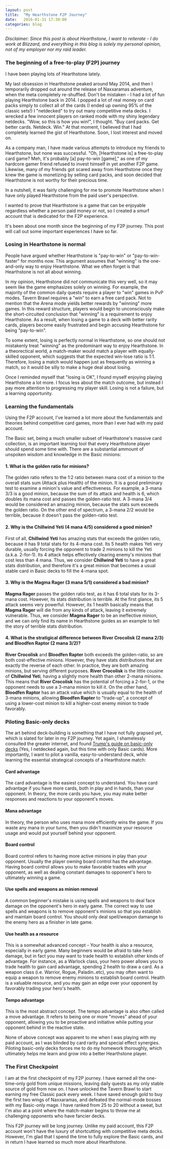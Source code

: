 ```yaml
---
layout: post
title:  "My Hearthstone F2P Journey"
date:   2016-01-31 17:30:00
categories: blog
---
```

*Disclaimer: Since this post is about Hearthstone, I want to reiterate - I do work at Blizzard, and everything in this blog is solely my personal opinion, not of my employer nor my raid leader.*

### The beginning of a free-to-play (F2P) journey
I have been playing lots of Hearthstone lately.

My last obsession in Hearthstone peaked around May 2014, and then I temporarily dropped out around the release of Naxxaramas adventure, when the meta completely re-shuffled. Don't be mistaken - I had a lot of fun playing Hearthstone back in 2014. I popped a lot of real money on card packs simply to collect all of the cards (I ended up owning 95% of the classic sets!) I "netdecked" to try out many competitive meta decks. I wrecked a few innocent players on ranked mode with my shiny legendary netdecks. "Wow, so this is how you win!", I thought. "Buy card packs. Get better cards. Netdeck. Win." At that moment, I believed that I had completely learned the gist of Hearthstone. Soon, I lost interest and moved on.

As a company man, I have made various attempts to introduce my friends to Hearthstone, but none was successful. "Oh, [Hearthstone is] a free-to-play card game? Meh, it's probably [a] pay-to-win [game]," as one of my hardcore gamer friend refused to invest himself in yet another F2P game. Likewise, many of my friends got scared away from Hearthstone once they knew the game is monetizing by selling card packs, and soon decided that Hearthstone is not worthy for their precious time.

In a nutshell, it was fairly challenging for me to promote Hearthstone when I have only played Hearthstone from the paid user's perspective.

I wanted to prove that Hearthstone is a game that can be enjoyable regardless whether a person paid money or not, so I created a smurf account that is dedicated for the F2P experience.

It's been about one month since the beginning of my F2P journey. This post will call out some important experiences I have so far.

### Losing in Hearthstone is normal
People have argued whether Hearthstone is "pay-to-win" or "pay-to-win-faster" for months now. This argument assumes that "winning" is the one-and-only way to enjoy Hearthstone. What we often forget is that Hearthstone is not all about winning.

In my opinion, Hearthstone did *not* communicate this very well, so it may seem like the game emphasizes solely on winning. For example, the majority of the common daily quests require a player to "win" games in PvP modes. Tavern Brawl requires a "win" to earn a free card pack. Not to mention that the Arena mode yields better rewards by "winning" more games. In this reward structure, players would begin to unconsciously make the short-circuited conclusion that "winning" is a requirement to enjoy Hearthstone. As a result, when losing a game to a deck with better rarity cards, players become easily frustrated and begin accusing Hearthstone for being "pay-to-win".

To some extent, losing is perfectly normal in Hearthstone, so one should not mistakenly treat "winning" as the predominant way to enjoy Hearthstone. In a theorectical world, a match-maker would match a player with equally-skilled opponent, which suggests that the expected win-lose ratio is 1:1. Therefore, losing a match would happen just as frequently as winning a match, so it would be silly to make a huge deal about losing.

Once I reminded myself that "losing is OK", I found myself enjoying playing Hearthstone a lot more. I focus less about the match outcome, but instead I pay more attention to progressing my player skill. Losing is not a failure, but a learning opportunity.

### Learning the fundamentals
Using the F2P account, I've learned a lot more about the fundamentals and theories behind competitive card games, more than I ever had with my paid account. 

The Basic set, being a much smaller subset of Hearthstone's massive card collection, is an important learning tool that every Hearthstone player should spend some time with. There are a substantial ammount of unspoken wisdom and knowledge in the Basic minions:

#### 1. What is the golden ratio for minions?
The golden ratio refers to the 1:2 ratio between mana cost of a minion to the overall stats sum (Attack plus Health) of the minion. It is a good preliminary test to examine a minion's value and effectiveness. For example, a 3-mana 3/3 is a good minion, because the sum of its attack and health is 6, which doubles its mana cost and passes the golden-ratio test. A 3-mana 3/4 would be considered an amazing minion, because the stats sum exceeds the golden ratio. On the other end of spectrum, a 3-mana 2/2 would be terrible, because it doesn't pass the golden-ratio test.

#### 2. Why is the Chillwind Yeti (4 mana 4/5) considered a good minion?
First of all, **Chillwind Yeti** has amazing stats that exceeds the golden ratio, because it has 9 total stats for its 4-mana cost. Its 5 health makes Yeti very durable, usually forcing the opponent to trade 2 minions to kill the Yeti (a.k.a. 2-for-1). Its 4 attack helps effectively clearing enemy's minions that cost less than 4 mana. Thus, we consider **Chillwind Yeti** to have a great stats distribution, and therefore it's a great minion that becomes a usual stable card in Basic decks to fill the 4-mana spot.

#### 3. Why is the Magma Rager (3 mana 5/1) considered a bad minion?
**Magma Rager** passes the golden ratio test, as it has 6 total stats for its 3-mana cost. However, its stats distribution is terrible. At the first glance, its 5 attack seems very powerful. However, its 1 health basically means that **Magma Rager** will die from any kinds of attack, leaving it extremely vulnerable. Thus, we consider **Magma Rager** to be an ineffective minion, and we can only find its name in Hearthstone guides as an example to tell the story of terrible stats distribution.

#### 4. What is the stratigical difference between River Crocolisk (2 mana 2/3) and Bloodfen Raptor (2 mana 3/2)?
**River Crocolisk** and **Bloodfen Rapter** both exceeds the golden-ratio, so are both cost-effective minions. However, they have stats distributions that are exactly the reverse of each other. In practice, they are both amazing minions, but serving different purposes. **River Crocolisk** is the little cousine of **Chillwind Yeti**, having a slightly more health than other 2-mana minions. This means that **River Crocolisk** has the potential of forcing a 2-for-1, or the opponent needs to use a 3-mana minion to kill it. On the other hand, **Bloodfen Raptor** has an attack value which is usually equal to the health of 3-mana minions, allowing **Bloodfen Rapter** to "trade-up", a concept of using a lower-cost minion to kill a higher-cost enemy minion to trade favorably.

### Piloting Basic-only decks

The art behind deck-building is something that I have not fully grapsed yet, which is slated for later in my F2P journey. Yet again, I shamelessly consulted the greater internet, and found [Trump's guide on basic-only decks](https://www.youtube.com/watch?v=2KjtRokhpvM&list=PLvEIxIeBRKSjprrvlbAcbVjzHsnH9PjDX) (Yes, I netdecked again, but this time with only Basic cards). More importantly, I want to pilot a vanilla, easy-to-understand deck, while learning the essential strategical concepts of a Hearthstone match:

#### Card advantage
The card advantage is the easiest concept to understand. You have card advantage if you have more cards, both in play and in hands, than your opponent. In theory, the more cards you have, you may make better responses and reactions to your opponent's moves.

#### Mana advantage
In theory, the person who uses mana more efficiently wins the game. If you waste any mana in your turns, then you didn't maximize your resource usage and would put yourself behind your opponent.

#### Board control
Board control refers to having more active minions in play than your opponent. Usually the player owning board control has the advantage. Having board control allows you to make favorable trades with your opponent, as well as dealing constant damages to opponent's hero to ultimately winning a game.

#### Use spells and weapons as minion removal
A common beginner's mistake is using spells and weapons to deal face damage on the opponent's hero in early game. The correct way to use spells and weapons is to remove opponent's minions so that you establish and maintain board control. You should only deal spell/weapon damange to the enemy hero as a finisher in late game.

#### Use health as a resource
This is a somewhat advanced concept - Your health is also a resource, especially in early game. Many beginners would be afraid to take hero damage, but in fact you may want to trade health to establish other kinds of advantage. For instance, as a Warlock class, your hero power allows you to trade health to gain card advantage, spending 2 health to draw a card. As a weapon class (i.e. Warrior, Rogue, Paladin..etc), you may often want to equip a weapon to remove enemy minions to establish board control. Health is a valuable resource, and you may gain an edge over your opponent by favorably trading your hero's health.

#### Tempo advantage
This is the most abstract concept. The tempo advantage is also often called a move advantage. It refers to being one or more "moves" ahead of your opponent, allowing you to be proactive and initiative while putting your opponent behind in the reactive state.

None of above concept was apparent to me when I was playing with my paid account, as I was blinded by card rarity and special effect synergies. Piloting basic-only decks forces me to do my homework thoroughly, which ultimately helps me learn and grow into a better Hearthstone player.

### The First Checkpoint
I am at the first checkpoint of my F2P journey. I have earned all the one-time-only gold from unique missions, leaving daily quests as my only stable source of gold from now on. I have unlocked the Tavern Brawl to start earning my free Classic pack every week. I have saved enough gold to buy the first two wings of Naxxaramas, and defeated the normal-mode bosses with my Basic-only mage. I have ranked from 25 to 20 without a sweat, but I'm also at a point where the match-maker begins to throw me at challenging opponents who have fancier decks.

This F2P journey will be long journey. Unlike my paid account, this F2P account won't have the luxury of shortcutting with competitive meta decks. However, I'm glad that I spend the time to fully explore the Basic cards, and in return I have learned so much more about Hearthstone.